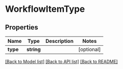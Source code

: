 # WorkflowItemType

## Properties

 Name     | Type       | Description | Notes      
----------|------------|-------------|------------
 **type** | **string** |             | [optional] 

[[Back to Model list]](../../README.md#documentation-for-models) [[Back to API list]](../../README.md#documentation-for-api-endpoints) [[Back to README]](../../README.md)


